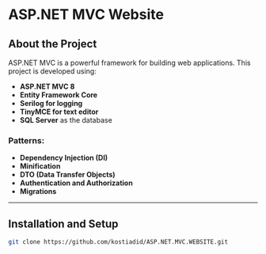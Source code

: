 # ASP.NET MVC Website

## About the Project
ASP.NET MVC is a powerful framework for building web applications. This project is developed using:
- **ASP.NET MVC 8**
- **Entity Framework Core**
- **Serilog for logging**
- **TinyMCE for text editor**
- **SQL Server** as the database

### Patterns:
- **Dependency Injection (DI)**
- **Minification**
- **DTO (Data Transfer Objects)**
- **Authentication and Authorization**
- **Migrations**

---

## Installation and Setup

```sh
git clone https://github.com/kostiadid/ASP.NET.MVC.WEBSITE.git
